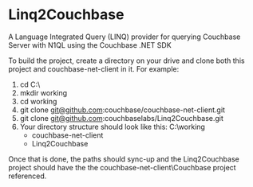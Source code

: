 Linq2Couchbase
==================

A Language Integrated Query (LINQ) provider for querying Couchbase Server with N1QL using the Couchbase .NET SDK

To build the project, create a directory on your drive and clone both this project and couchbase-net-client in it. For example:

1. cd C:\
2. mkdir working
3. cd working
4. git clone git@github.com:couchbase/couchbase-net-client.git
5. git clone git@github.com:couchbaselabs/Linq2Couchbase.git
6. Your directory structure should look like this:
    C:\working
      - couchbase-net-client
      - Linq2Couchbase

Once that is done, the paths should sync-up and the Linq2Couchbase project should have the the couchbase-net-client\Couchbase project referenced.
